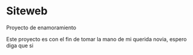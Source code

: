 # Siteweb
Proyecto de enamoramiento


Este proyecto es con el fin de tomar la mano de mi querida novia, espero diga que si
